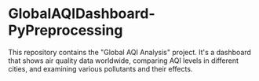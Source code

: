 # GlobalAQIDashboard-PyPreprocessing
This repository contains the "Global AQI Analysis" project. It's a dashboard that shows air quality data worldwide, comparing AQI levels in different cities, and examining various pollutants and their effects.

